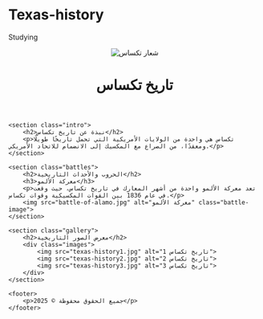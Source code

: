 # Texas-history
Studying
<!DOCTYPE html>
<html lang="ar">
<head>
    <meta charset="UTF-8">
    <meta name="viewport" content="width=device-width, initial-scale=1.0">
    <title>تاريخ تكساس</title>
    <link rel="stylesheet" href="styles.css">
</head>
<body>
    <header>
        <div class="logo">
            <img src="texas-logo.png" alt="شعار تكساس">
        </div>
        <h1>تاريخ تكساس</h1>
    </header>

    <section class="intro">
        <h2>نبذة عن تاريخ تكساس</h2>
        <p>تكساس هي واحدة من الولايات الأمريكية التي تحمل تاريخًا طويلًا ومعقدًا، من الصراع مع المكسيك إلى الانضمام للاتحاد الأمريكي.</p>
    </section>

    <section class="battles">
        <h2>الحروب والأحداث التاريخية</h2>
        <h3>معركة الألمو</h3>
        <p>تعد معركة الألمو واحدة من أشهر المعارك في تاريخ تكساس، حيث وقعت في عام 1836 بين القوات المكسيكية وقوات تكساس.</p>
        <img src="battle-of-alamo.jpg" alt="معركة الألمو" class="battle-image">
    </section>

    <section class="gallery">
        <h2>معرض الصور التاريخية</h2>
        <div class="images">
            <img src="texas-history1.jpg" alt="تاريخ تكساس 1">
            <img src="texas-history2.jpg" alt="تاريخ تكساس 2">
            <img src="texas-history3.jpg" alt="تاريخ تكساس 3">
        </div>
    </section>

    <footer>
        <p>جميع الحقوق محفوظة © 2025</p>
    </footer>
</body>
</html>
